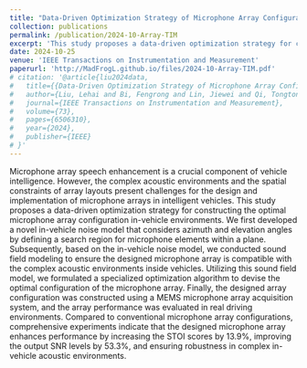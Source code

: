 ```yaml
---
title: "Data-Driven Optimization Strategy of Microphone Array Configurations in Vehicle Environments"
collection: publications
permalink: /publication/2024-10-Array-TIM
excerpt: 'This study proposes a data-driven optimization strategy for constructing the optimal microphone array configuration in-vehicle environments.'
date: 2024-10-25
venue: 'IEEE Transactions on Instrumentation and Measurement'
paperurl: 'http://MadFrogL.github.io/files/2024-10-Array-TIM.pdf'
# citation: '@article{liu2024data,
#   title={{Data-Driven Optimization Strategy of Microphone Array Configurations in Vehicle Environments}},
#   author={Liu, Lehai and Bi, Fengrong and Lin, Jiewei and Qi, Tongtong and Li, Xin},
#   journal={IEEE Transactions on Instrumentation and Measurement},
#   volume={73},
#   pages={6506310},
#   year={2024},
#   publisher={IEEE}
# }'
---
```


Microphone array speech enhancement is a crucial component of vehicle intelligence. However, the complex acoustic environments and the spatial constraints of array layouts present challenges for the design and implementation of microphone arrays in intelligent vehicles. This study proposes a data-driven optimization strategy for constructing the optimal microphone array configuration in-vehicle environments. We first developed a novel in-vehicle noise model that considers azimuth and elevation angles by defining a search region for microphone elements within a plane. Subsequently, based on the in-vehicle noise model, we conducted sound field modeling to ensure the designed microphone array is compatible with the complex acoustic environments inside vehicles. Utilizing this sound field model, we formulated a specialized optimization algorithm to devise the optimal configuration of the microphone array. Finally, the designed array configuration was constructed using a MEMS microphone array acquisition system, and the array performance was evaluated in real driving environments. Compared to conventional microphone array configurations, comprehensive experiments indicate that the designed microphone array enhances performance by increasing the STOI scores by 13.9%, improving the output SNR levels by 53.3%, and ensuring robustness in complex in-vehicle acoustic environments.